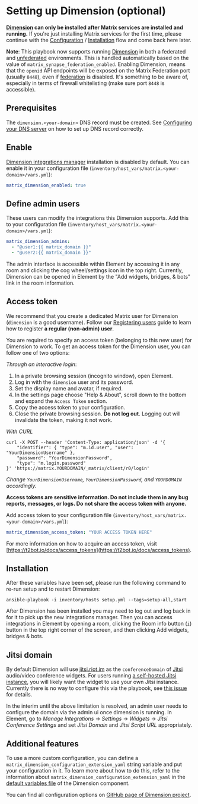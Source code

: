 # Setting up Dimension (optional)

**[Dimension](https://dimension.t2bot.io) can only be installed after Matrix services are installed and running.**
If you're just installing Matrix services for the first time, please continue with the [Configuration](configuring-playbook.md) / [Installation](installing.md) flow and come back here later.

**Note**: This playbook now supports running [Dimension](https://dimension.t2bot.io) in both a federated and [unfederated](https://github.com/turt2live/matrix-dimension/blob/master/docs/unfederated.md) environments. This is handled automatically based on the value of `matrix_synapse_federation_enabled`. Enabling Dimension, means that the `openid` API endpoints will be exposed on the Matrix Federation port (usually `8448`), even if [federation](configuring-playbook-federation.md) is disabled. It's something to be aware of, especially in terms of firewall whitelisting (make sure port `8448` is accessible).


## Prerequisites

The `dimension.<your-domain>` DNS record must be created. See [Configuring your DNS server](configuring-dns.md) on how to set up DNS record correctly.


## Enable

[Dimension integrations manager](https://dimension.t2bot.io) installation is disabled by default. You can enable it in your configuration file (`inventory/host_vars/matrix.<your-domain>/vars.yml`):

```yaml
matrix_dimension_enabled: true
```


## Define admin users

These users can modify the integrations this Dimension supports. 
Add this to your configuration file (`inventory/host_vars/matrix.<your-domain>/vars.yml`):

```yaml
matrix_dimension_admins:
  - "@user1:{{ matrix_domain }}"
  - "@user2:{{ matrix_domain }}"
```

The admin interface is accessible within Element by accessing it in any room and clicking the cog wheel/settings icon in the top right. Currently, Dimension can be opened in Element by the "Add widgets, bridges, & bots" link in the room information.

## Access token

We recommend that you create a dedicated Matrix user for Dimension (`dimension` is a good username).
Follow our [Registering users](registering-users.md) guide to learn how to register **a regular (non-admin) user**.

You are required to specify an access token (belonging to this new user) for Dimension to work.
To get an access token for the Dimension user, you can follow one of two options:

*Through an interactive login*:

1. In a private browsing session (incognito window), open Element.
1. Log in with the `dimension` user and its password.
1. Set the display name and avatar, if required.
1. In the settings page choose "Help & About", scroll down to the bottom and expand the `Access Token` section.
1. Copy the access token to your configuration.
1. Close the private browsing session. **Do not log out**. Logging out will invalidate the token, making it not work.

*With CURL*

```
curl -X POST --header 'Content-Type: application/json' -d '{
    "identifier": { "type": "m.id.user", "user": "YourDimensionUsername" },
    "password": "YourDimensionPassword",
    "type": "m.login.password"
}' 'https://matrix.YOURDOMAIN/_matrix/client/r0/login'
```
*Change `YourDimensionUsername`, `YourDimensionPassword`, and `YOURDOMAIN` accordingly.*

**Access tokens are sensitive information. Do not include them in any bug reports, messages, or logs. Do not share the access token with anyone.**

Add access token to your configuration file (`inventory/host_vars/matrix.<your-domain>/vars.yml`):

```yaml
matrix_dimension_access_token: "YOUR ACCESS TOKEN HERE"
```

For more information on how to acquire an access token, visit [https://t2bot.io/docs/access_tokens](https://t2bot.io/docs/access_tokens).


## Installation

After these variables have been set, please run the following command to re-run setup and to restart Dimension:

```
ansible-playbook -i inventory/hosts setup.yml --tags=setup-all,start
```

After Dimension has been installed you may need to log out and log back in for it to pick up the new integrations manager. Then you can access integrations in Element by opening a room, clicking the Room info button (`i`) button in the top right corner of the screen, and then clicking Add widgets, bridges & bots.


## Jitsi domain

By default Dimension will use [jitsi.riot.im](https://jitsi.riot.im/) as the `conferenceDomain` of [Jitsi](https://jitsi.org/) audio/video conference widgets. For users running [a self-hosted Jitsi instance](./configuring-playbook-jitsi.md), you will likely want the widget to use your own Jitsi instance. Currently there is no way to configure this via the playbook, see [this issue](https://github.com/turt2live/matrix-dimension/issues/345) for details.

In the interim until the above limitation is resolved, an admin user needs to configure the domain via the admin ui once dimension is running. In Element, go to *Manage Integrations* &rightarrow; *Settings* &rightarrow; *Widgets* &rightarrow; *Jitsi Conference Settings* and set *Jitsi Domain* and *Jitsi Script URL* appropriately.


## Additional features

To use a more custom configuration, you can define a `matrix_dimension_configuration_extension_yaml` string variable and put your configuration in it.
To learn more about how to do this, refer to the information about `matrix_dimension_configuration_extension_yaml` in the [default variables file](../roles/matrix-dimension/defaults/main.yml) of the Dimension component.

You can find all configuration options on [GitHub page of Dimension project](https://github.com/turt2live/matrix-dimension/blob/master/config/default.yaml).

